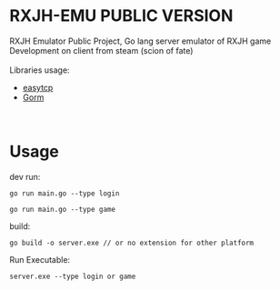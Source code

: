# RXJH-EMU PUBLIC VERSION
RXJH Emulator Public Project, Go lang server emulator of RXJH game<br />
Development on client from steam (scion of fate)<br />
<br />
Libraries usage:
 - [easytcp](https://github.com/DarthPestilane/easytcp)
 - [Gorm](https://gorm.io/)
 <br />
 
# Usage

dev run:

```
go run main.go --type login
```

```
go run main.go --type game
```

build:
```
go build -o server.exe // or no extension for other platform
```

Run Executable:

```
server.exe --type login or game
```
